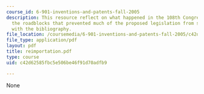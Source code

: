 ```yaml
---
course_id: 6-901-inventions-and-patents-fall-2005
description: This resource reflect on what happened in the 108th Congress and determine
  the roadblocks that prevented much of the proposed legislation from succeeding along
  with the bibliography.
file_location: /coursemedia/6-901-inventions-and-patents-fall-2005/c42d62585fbc5e506be46f91d70adfb9_reimportation.pdf
file_type: application/pdf
layout: pdf
title: reimportation.pdf
type: course
uid: c42d62585fbc5e506be46f91d70adfb9

---
```

None